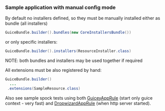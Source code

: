 ### Sample application with manual config mode

By default no installers defined, so they must be manually installed either as bundle (all installers)

```java
GuiceBundle.builder().bundles(new CoreInstallersBundle())
```

or only specific installers:

```java
GuiceBundle.builder().installers(ResourceInstaller.class)
```

NOTE: both bundles and installers may be used together if required


All extensions must be also registered by hand:

```java
GuiceBundle.builder()
  ...
 .extensions(SampleResource.class)
```

Also see sample spock tests using both [GuiceyAppRule](https://github.com/xvik/dropwizard-guicey#testing) (start only guice context - very fast) and 
[DropwizardAppRule](http://www.dropwizard.io/0.9.2/docs/manual/testing.html) (when http server started).
